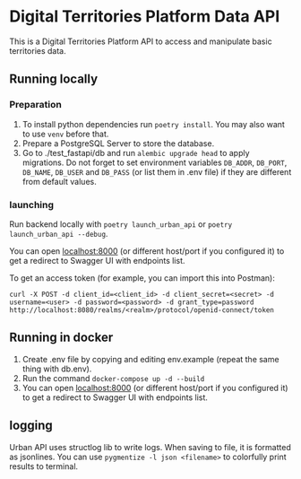 # Digital Territories Platform Data API

This is a Digital Territories Platform API to access and manipulate basic territories data.

## Running locally

### Preparation

1. To install python dependencies
  run `poetry install`. You may also want to use `venv` before that.
2. Prepare a PostgreSQL Server to store the database.
3. Go to ./test_fastapi/db and run `alembic upgrade head` to apply migrations. Do not forget to set environment variables
  `DB_ADDR`, `DB_PORT`, `DB_NAME`, `DB_USER` and `DB_PASS` (or list them in .env file) if they are different from
  default values.

### launching

Run backend locally with `poetry launch_urban_api` or `poetry launch_urban_api --debug`.

You can open [localhost:8000](http://localhost:8000) (or different host/port if you configured it) to get a redirect to Swagger UI with endpoints list.

To get an access token (for example, you can import this into Postman):

`curl -X POST -d client_id=<client_id> -d client_secret=<secret> -d username=<user> -d password=<password> -d grant_type=password http://localhost:8080/realms/<realm>/protocol/openid-connect/token`


## Running in docker 

1. Create .env file by copying and editing env.example (repeat the same thing with db.env).
2. Run the command `docker-compose up -d --build`
3. You can open [localhost:8000](http://localhost:8000) (or different host/port if you configured it) to get a redirect to Swagger UI with endpoints list.


## logging

Urban API uses structlog lib to write logs. When saving to file, it is formatted as jsonlines. You can use `pygmentize -l json <filename>`
to colorfully print results to terminal.
